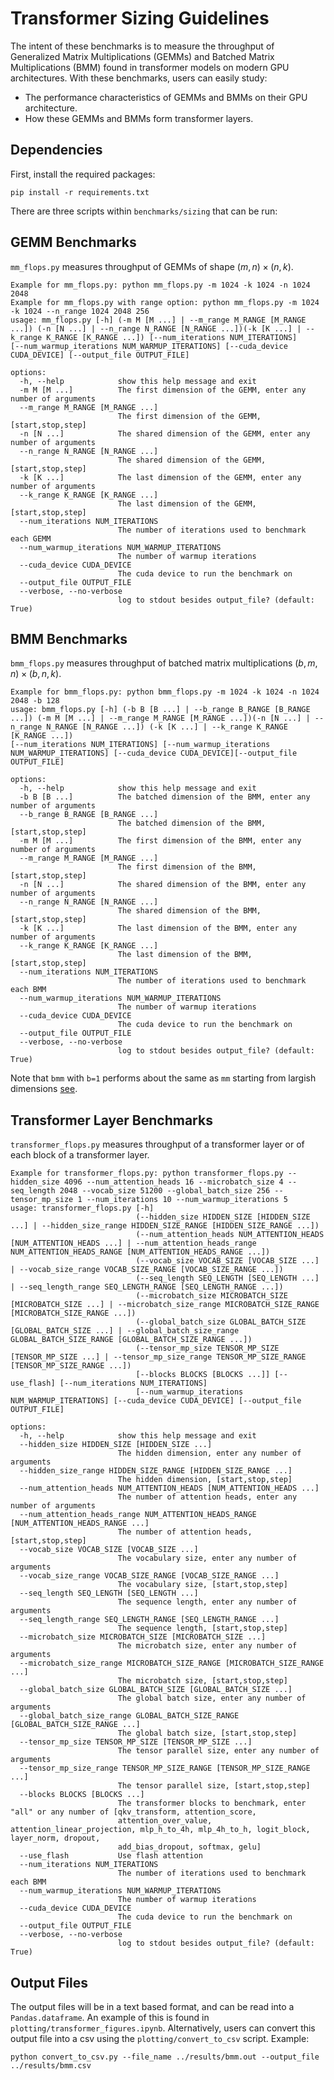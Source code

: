 # Transformer Sizing Guidelines

The intent of these benchmarks is to measure the throughput of Generalized Matrix Multiplications (GEMMs) and Batched Matrix Multiplications (BMM) found in transformer models on modern GPU architectures. With these benchmarks, users can easily study:
- The performance characteristics of GEMMs and BMMs on their GPU architecture.
- How these GEMMs and BMMs form transformer layers.

## Dependencies

First, install the required packages:
```
pip install -r requirements.txt
```


There are three scripts within `benchmarks/sizing` that can be run:

## GEMM Benchmarks
`mm_flops.py` measures throughput of GEMMs of shape $(m, n) \times (n, k)$.
```
Example for mm_flops.py: python mm_flops.py -m 1024 -k 1024 -n 1024 2048
Example for mm_flops.py with range option: python mm_flops.py -m 1024 -k 1024 --n_range 1024 2048 256
usage: mm_flops.py [-h] (-m M [M ...] | --m_range M_RANGE [M_RANGE ...]) (-n [N ...] | --n_range N_RANGE [N_RANGE ...])(-k [K ...] | --k_range K_RANGE [K_RANGE ...]) [--num_iterations NUM_ITERATIONS]
[--num_warmup_iterations NUM_WARMUP_ITERATIONS] [--cuda_device CUDA_DEVICE] [--output_file OUTPUT_FILE]

options:
  -h, --help            show this help message and exit
  -m M [M ...]          The first dimension of the GEMM, enter any number of arguments
  --m_range M_RANGE [M_RANGE ...]
                        The first dimension of the GEMM, [start,stop,step]
  -n [N ...]            The shared dimension of the GEMM, enter any number of arguments
  --n_range N_RANGE [N_RANGE ...]
                        The shared dimension of the GEMM, [start,stop,step]
  -k [K ...]            The last dimension of the GEMM, enter any number of arguments
  --k_range K_RANGE [K_RANGE ...]
                        The last dimension of the GEMM, [start,stop,step]
  --num_iterations NUM_ITERATIONS
                        The number of iterations used to benchmark each GEMM
  --num_warmup_iterations NUM_WARMUP_ITERATIONS
                        The number of warmup iterations
  --cuda_device CUDA_DEVICE
                        The cuda device to run the benchmark on
  --output_file OUTPUT_FILE
  --verbose, --no-verbose
                        log to stdout besides output_file? (default: True)
```

## BMM Benchmarks
`bmm_flops.py` measures throughput of batched matrix multiplications $(b,m,n)\times (b,n,k)$.
```
Example for bmm_flops.py: python bmm_flops.py -m 1024 -k 1024 -n 1024 2048 -b 128
usage: bmm_flops.py [-h] (-b B [B ...] | --b_range B_RANGE [B_RANGE ...]) (-m M [M ...] | --m_range M_RANGE [M_RANGE ...])(-n [N ...] | --n_range N_RANGE [N_RANGE ...]) (-k [K ...] | --k_range K_RANGE [K_RANGE ...])
[--num_iterations NUM_ITERATIONS] [--num_warmup_iterations NUM_WARMUP_ITERATIONS] [--cuda_device CUDA_DEVICE][--output_file OUTPUT_FILE]

options:
  -h, --help            show this help message and exit
  -b B [B ...]          The batched dimension of the BMM, enter any number of arguments
  --b_range B_RANGE [B_RANGE ...]
                        The batched dimension of the BMM, [start,stop,step]
  -m M [M ...]          The first dimension of the BMM, enter any number of arguments
  --m_range M_RANGE [M_RANGE ...]
                        The first dimension of the BMM, [start,stop,step]
  -n [N ...]            The shared dimension of the BMM, enter any number of arguments
  --n_range N_RANGE [N_RANGE ...]
                        The shared dimension of the BMM, [start,stop,step]
  -k [K ...]            The last dimension of the BMM, enter any number of arguments
  --k_range K_RANGE [K_RANGE ...]
                        The last dimension of the BMM, [start,stop,step]
  --num_iterations NUM_ITERATIONS
                        The number of iterations used to benchmark each BMM
  --num_warmup_iterations NUM_WARMUP_ITERATIONS
                        The number of warmup iterations
  --cuda_device CUDA_DEVICE
                        The cuda device to run the benchmark on
  --output_file OUTPUT_FILE
  --verbose, --no-verbose
                        log to stdout besides output_file? (default: True)
```

Note that `bmm` with `b=1` performs about the same as `mm` starting from largish dimensions [see](https://gist.github.com/malfet/6a17156d7f5663b8b12054a1beff3fe1).

## Transformer Layer Benchmarks
`transformer_flops.py` measures throughput of a transformer layer or of each block of a transformer layer.
```
Example for transformer_flops.py: python transformer_flops.py --hidden_size 4096 --num_attention_heads 16 --microbatch_size 4 --seq_length 2048 --vocab_size 51200 --global_batch_size 256 --tensor_mp_size 1 --num_iterations 10 --num_warmup_iterations 5
usage: transformer_flops.py [-h]
                            (--hidden_size HIDDEN_SIZE [HIDDEN_SIZE ...] | --hidden_size_range HIDDEN_SIZE_RANGE [HIDDEN_SIZE_RANGE ...])
                            (--num_attention_heads NUM_ATTENTION_HEADS [NUM_ATTENTION_HEADS ...] | --num_attention_heads_range NUM_ATTENTION_HEADS_RANGE [NUM_ATTENTION_HEADS_RANGE ...])
                            (--vocab_size VOCAB_SIZE [VOCAB_SIZE ...] | --vocab_size_range VOCAB_SIZE_RANGE [VOCAB_SIZE_RANGE ...])
                            (--seq_length SEQ_LENGTH [SEQ_LENGTH ...] | --seq_length_range SEQ_LENGTH_RANGE [SEQ_LENGTH_RANGE ...])
                            (--microbatch_size MICROBATCH_SIZE [MICROBATCH_SIZE ...] | --microbatch_size_range MICROBATCH_SIZE_RANGE [MICROBATCH_SIZE_RANGE ...])
                            (--global_batch_size GLOBAL_BATCH_SIZE [GLOBAL_BATCH_SIZE ...] | --global_batch_size_range GLOBAL_BATCH_SIZE_RANGE [GLOBAL_BATCH_SIZE_RANGE ...])
                            (--tensor_mp_size TENSOR_MP_SIZE [TENSOR_MP_SIZE ...] | --tensor_mp_size_range TENSOR_MP_SIZE_RANGE [TENSOR_MP_SIZE_RANGE ...])
                            [--blocks BLOCKS [BLOCKS ...]] [--use_flash] [--num_iterations NUM_ITERATIONS]
                            [--num_warmup_iterations NUM_WARMUP_ITERATIONS] [--cuda_device CUDA_DEVICE] [--output_file OUTPUT_FILE]

options:
  -h, --help            show this help message and exit
  --hidden_size HIDDEN_SIZE [HIDDEN_SIZE ...]
                        The hidden dimension, enter any number of arguments
  --hidden_size_range HIDDEN_SIZE_RANGE [HIDDEN_SIZE_RANGE ...]
                        The hidden dimension, [start,stop,step]
  --num_attention_heads NUM_ATTENTION_HEADS [NUM_ATTENTION_HEADS ...]
                        The number of attention heads, enter any number of arguments
  --num_attention_heads_range NUM_ATTENTION_HEADS_RANGE [NUM_ATTENTION_HEADS_RANGE ...]
                        The number of attention heads, [start,stop,step]
  --vocab_size VOCAB_SIZE [VOCAB_SIZE ...]
                        The vocabulary size, enter any number of arguments
  --vocab_size_range VOCAB_SIZE_RANGE [VOCAB_SIZE_RANGE ...]
                        The vocabulary size, [start,stop,step]
  --seq_length SEQ_LENGTH [SEQ_LENGTH ...]
                        The sequence length, enter any number of arguments
  --seq_length_range SEQ_LENGTH_RANGE [SEQ_LENGTH_RANGE ...]
                        The sequence length, [start,stop,step]
  --microbatch_size MICROBATCH_SIZE [MICROBATCH_SIZE ...]
                        The microbatch size, enter any number of arguments
  --microbatch_size_range MICROBATCH_SIZE_RANGE [MICROBATCH_SIZE_RANGE ...]
                        The microbatch size, [start,stop,step]
  --global_batch_size GLOBAL_BATCH_SIZE [GLOBAL_BATCH_SIZE ...]
                        The global batch size, enter any number of arguments
  --global_batch_size_range GLOBAL_BATCH_SIZE_RANGE [GLOBAL_BATCH_SIZE_RANGE ...]
                        The global batch size, [start,stop,step]
  --tensor_mp_size TENSOR_MP_SIZE [TENSOR_MP_SIZE ...]
                        The tensor parallel size, enter any number of arguments
  --tensor_mp_size_range TENSOR_MP_SIZE_RANGE [TENSOR_MP_SIZE_RANGE ...]
                        The tensor parallel size, [start,stop,step]
  --blocks BLOCKS [BLOCKS ...]
                        The transformer blocks to benchmark, enter "all" or any number of [qkv_transform, attention_score,
                        attention_over_value, attention_linear_projection, mlp_h_to_4h, mlp_4h_to_h, logit_block, layer_norm, dropout,
                        add_bias_dropout, softmax, gelu]
  --use_flash           Use flash attention
  --num_iterations NUM_ITERATIONS
                        The number of iterations used to benchmark each BMM
  --num_warmup_iterations NUM_WARMUP_ITERATIONS
                        The number of warmup iterations
  --cuda_device CUDA_DEVICE
                        The cuda device to run the benchmark on
  --output_file OUTPUT_FILE
  --verbose, --no-verbose
                        log to stdout besides output_file? (default: True)
```

## Output Files
The output files will be in a text based format, and can be read into a `Pandas.dataframe`. An example of this is found in `plotting/transformer_figures.ipynb`. Alternatively, users can convert this output file into a csv using the `plotting/convert_to_csv` script.
Example:
```
python convert_to_csv.py --file_name ../results/bmm.out --output_file ../results/bmm.csv
```

